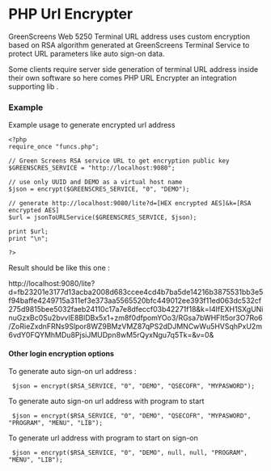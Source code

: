 PHP Url Encrypter
===================


GreenScreens Web 5250 Terminal URL address uses custom encryption based on RSA algorithm generated at GreenScreens Terminal Service to protect URL parameters like auto sign-on data.  

Some clients require server side generation of terminal URL address inside their own software so here comes PHP URL Encrypter an integration supporting lib . 


### Example

Example usage to generate encrypted url address

```
<?php
require_once "funcs.php";

// Green Screens RSA service URL to get encryption public key
$GREENSCRES_SERVICE = "http://localhost:9080";

// use only UUID and DEMO as a virtual host name
$json = encrypt($GREENSCRES_SERVICE, "0", "DEMO");

// generate http://localhost:9080/lite?d=[HEX encrypted AES]&k=[RSA encrypted AES]
$url = jsonToURLService($GREENSCRES_SERVICE, $json);

print $url;
print "\n";

?>
```

Result should be like this one :

http://localhost:9080/lite?d=fb23201e3177d13acba2008d683ccee4cd4b7ba5de14216b3875531bb3e5f94baffe4249715a311ef3e373aa5565520bfc449012ee393f11ed063dc532cf275d9815bee5032faeb24110c17a7e8dfeccf03b42271f18&k=I4IfEXH1SXgUNinuGzxBc0Su2bvvIE8BlDBx5x1+zm8f0dfpomYOo3/RGsa7bWHFIt5or3O7Ro6/ZoRieZxdnFRNs9Slpor8WZ9BMzVMZ87qPS2dDJMNCwWu5HVSqhPxU2m6vdY0FQYMhMDu8PjsiJMUDpn8wM5rQyxNgu7q5Tk=&v=0&


#### Other login encryption options

To generate auto sign-on url address :

```
 $json = encrypt($RSA_SERVICE, "0", "DEMO", "QSECOFR", "MYPASWORD");
```

To generate auto sign-on url address with program to start

```
 $json = encrypt($RSA_SERVICE, "0", "DEMO", "QSECOFR", "MYPASWORD", "PROGRAM", "MENU", "LIB");
```

To generate url address with program to start on sign-on

```
 $json = encrypt($RSA_SERVICE, "0", "DEMO", null, null, "PROGRAM", "MENU", "LIB");
```

